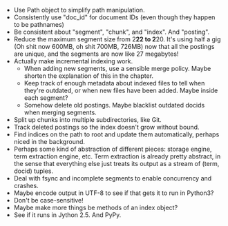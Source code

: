 * Use Path object to simplify path manipulation.
* Consistently use "doc_id" for document IDs (even though they happen
  to be pathnames)
* Be consistent about "segment", "chunk", and "index".  And "posting".
* Reduce the maximum segment size from 2**22 to 2**20.  It's using
  half a gig (Oh shit now 600MB, oh shit 700MB, 726MB) now that all
  the postings are unique, and the segments are now like 27 megabytes!
* Actually make incremental indexing work.
    * When adding new segments, use a sensible merge policy.  Maybe
      shorten the explanation of this in the chapter.
    * Keep track of enough metadata about indexed files to tell when
      they're outdated, or when new files have been added.  Maybe
      inside each segment?
    * Somehow delete old postings.  Maybe blacklist outdated docids
      when merging segments.
* Split up chunks into multiple subdirectories, like Git.
* Track deleted postings so the index doesn't grow without bound.
* Find indices on the path to root and update them automatically,
  perhaps niced in the background.
* Perhaps some kind of abstraction of different pieces: storage
  engine, term extraction engine, etc.  Term extraction is already
  pretty abstract, in the sense that everything else just treats its
  output as a stream of (term, docid) tuples.
* Deal with fsync and incomplete segments to enable concurrency and
  crashes.
* Maybe encode output in UTF-8 to see if that gets it to run in
  Python3?
* Don't be case-sensitive!
* Maybe make more things be methods of an index object?
* See if it runs in Jython 2.5.  And PyPy.

